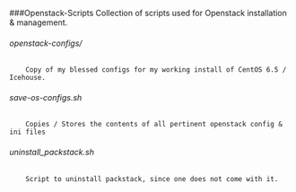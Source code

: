 ###Openstack-Scripts
        Collection of scripts used for Openstack installation & management. 

###### openstack-configs/
        Copy of my blessed configs for my working install of CentOS 6.5 / Icehouse.
###### save-os-configs.sh
        Copies / Stores the contents of all pertinent openstack config & ini files
###### uninstall_packstack.sh
        Script to uninstall packstack, since one does not come with it.

